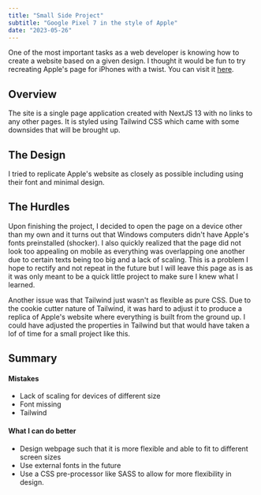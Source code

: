 ```yaml
---
title: "Small Side Project"
subtitle: "Google Pixel 7 in the style of Apple"
date: "2023-05-26"
---
```


One of the most important tasks as a web developer is knowing how to create a website based on a given design. I thought it would be fun to try recreating Apple's page for iPhones with a twist. You can visit it [here](https://nextjs-pixel.vercel.app/).

## Overview
The site is a single page application created with NextJS 13 with no links to any other pages. It is styled using Tailwind CSS which came with some downsides that will be brought up.

## The Design
I tried to replicate Apple's website as closely as possible including using their font and minimal design.

## The Hurdles
Upon finishing the project, I decided to open the page on a device other than my own and it turns out that Windows computers didn't have Apple's fonts preinstalled (shocker). I also quickly realized that the page did not look too appealing on mobile as everything was overlapping one another due to certain texts being too big and a lack of scaling. This is a problem I hope to rectify and not repeat in the future but I will leave this page as is as it was only meant to be a quick little project to make sure I knew what I learned.   

Another issue was that Tailwind just wasn't as flexible as pure CSS. Due to the cookie cutter nature of Tailwind, it was hard to adjust it to produce a replica of Apple's website where everything is built from the ground up. I could have adjusted the properties in Tailwind but that would have taken a lof of time for a small project like this. 

## Summary
#### Mistakes
- Lack of scaling for devices of different size
- Font missing
- Tailwind

#### What I can do better
- Design webpage such that it is more flexible and able to fit to different screen sizes
- Use external fonts in the future
- Use a CSS pre-processor like SASS to allow for more flexibility in design.


